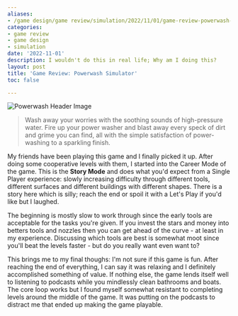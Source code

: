 ```yaml
---
aliases:
- /game design/game review/simulation/2022/11/01/game-review-powerwash-simulator
categories:
- game review
- game design
- simulation
date: '2022-11-01'
description: I wouldn't do this in real life; Why am I doing this?
layout: post
title: 'Game Review: Powerwash Simulator'
toc: false

---
```


![Powerwash Header Image](https://cdn.cloudflare.steamstatic.com/steam/apps/1290000/header.jpg?t=1666016483)

 > Wash away your worries with the soothing sounds of high-pressure water. Fire up your power washer and blast away every speck of dirt and grime you can find, all with the simple satisfaction of power-washing to a sparkling finish. 

My friends have been playing this game and I finally picked it up. After doing some cooperative levels with them, I started into the Career Mode of the game. This is the **Story Mode** and does what you'd expect from a Single Player experience: slowly increasing difficulty through different tools, different surfaces and different buildings with different shapes. There is a story here which is silly; reach the end or spoil it with a Let's Play if you'd like but I laughed.

The beginning is mostly slow to work through since the early tools are acceptable for the tasks you're given. If you invest the stars and money into betters tools and nozzles then you can get ahead of the curve - at least in my experience. Discussing which tools are best is somewhat moot since you'll beat the levels faster - but do you really want even want to?

This brings me to my final thoughs: I'm not sure if this game is fun. After reaching the end of everything, I can say it was relaxing and I definitely accomplished something of value. If nothing else, the game lends itself well to listening to podcasts while you mindlessly clean bathrooms and boats. The core loop works but I found myself somewhat resistant to completing levels around the middle of the game. It was putting on the podcasts to distract me that ended up making the game playable.
